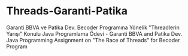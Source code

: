 # Threads-Garanti-Patika
Garanti BBVA ve Patika Dev. Becoder Programına Yönelik "Threadlerin Yarışı" Konulu Java Programlama Ödevi - Garanti BBVA and Patika Dev. Java Programming Assignment on "The Race of Threads" for Becoder Program
